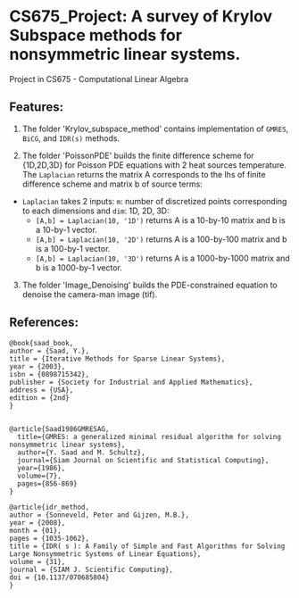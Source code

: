 # CS675_Project: A survey of Krylov Subspace methods for nonsymmetric linear systems.
Project in CS675 - Computational Linear Algebra

## Features:  

1. The folder 'Krylov_subspace_method' contains implementation of `GMRES`, `BiCG`, and `IDR(s)` methods. 

2. The folder 'PoissonPDE' builds the finite difference scheme for {1D,2D,3D} for Poisson PDE equations with 2 heat sources temperature. The `Laplacian` returns the matrix A corresponds to the lhs of finite difference scheme and matrix b of source terms: 

- `Laplacian` takes 2 inputs: `m`: number of discretized points corresponding to each dimensions and `dim`: 1D, 2D, 3D: 
  * `[A,b] = Laplacian(10, '1D')` returns A is a 10-by-10 matrix and b is a 10-by-1 vector.
  * `[A,b] = Laplacian(10, '2D')` returns A is a 100-by-100 matrix and b is a 100-by-1 vector.
  * `[A,b] = Laplacian(10, '3D')` returns A is a 1000-by-1000 matrix and b is a 1000-by-1 vector.

3. The folder 'Image_Denoising' builds the PDE-constrained equation to denoise the camera-man image (tif). 




## References:

```
@book{saad_book,
author = {Saad, Y.},
title = {Iterative Methods for Sparse Linear Systems},
year = {2003},
isbn = {0898715342},
publisher = {Society for Industrial and Applied Mathematics},
address = {USA},
edition = {2nd}
}


@article{Saad1986GMRESAG,
  title={GMRES: a generalized minimal residual algorithm for solving nonsymmetric linear systems},
  author={Y. Saad and M. Schultz},
  journal={Siam Journal on Scientific and Statistical Computing},
  year={1986},
  volume={7},
  pages={856-869}
}

@article{idr_method,
author = {Sonneveld, Peter and Gijzen, M.B.},
year = {2008},
month = {01},
pages = {1035-1062},
title = {IDR( s ): A Family of Simple and Fast Algorithms for Solving Large Nonsymmetric Systems of Linear Equations},
volume = {31},
journal = {SIAM J. Scientific Computing},
doi = {10.1137/070685804}
}
```

